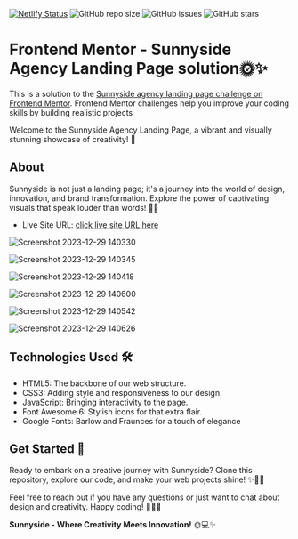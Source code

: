 [![Netlify Status](https://api.netlify.com/api/v1/badges/28714a57-821c-4394-af53-6528a21a8dd6/deploy-status)](https://app.netlify.com/sites/sunny-icecream/deploys)
![GitHub repo size](https://img.shields.io/github/repo-size/YawBoah/Sunnyside-Agency-Landing-Page)
![GitHub issues](https://img.shields.io/github/issues/YawBoah/Sunnyside-Agency-Landing-Page)
![GitHub stars](https://img.shields.io/github/stars/YawBoah/Sunnyside-Agency-Landing-Page)

# Frontend Mentor - Sunnyside Agency Landing Page solution🌞✨

This is a solution to the [Sunnyside agency landing page challenge on Frontend Mentor](https://www.frontendmentor.io/challenges/sunnyside-agency-landing-page-7yVs3B6ef). Frontend Mentor challenges help you improve your coding skills by building realistic projects

Welcome to the Sunnyside Agency Landing Page, a vibrant and visually stunning showcase of creativity! 🚀

## About
Sunnyside is not just a landing page; it's a journey into the world of design, innovation, and brand transformation. Explore the power of captivating visuals that speak louder than words! 💼🌈
- Live Site URL: [click live site URL here](https://sunny-icecream.netlify.app/)

![Screenshot 2023-12-29 140330](https://github.com/YawBoah/Sunnyside-Agency-Landing-Page/assets/126890146/93942758-c152-4ed4-af34-0411a9ce3afd)

![Screenshot 2023-12-29 140345](https://github.com/YawBoah/Sunnyside-Agency-Landing-Page/assets/126890146/c56a2433-aa51-48ad-9848-28f46dd3806f)

![Screenshot 2023-12-29 140418](https://github.com/YawBoah/Sunnyside-Agency-Landing-Page/assets/126890146/4931c1b9-d083-41cc-8805-2c3e881c00cb)

![Screenshot 2023-12-29 140600](https://github.com/YawBoah/Sunnyside-Agency-Landing-Page/assets/126890146/adc3a1b0-6b63-4f3d-ad37-9487bba2328d)

![Screenshot 2023-12-29 140542](https://github.com/YawBoah/Sunnyside-Agency-Landing-Page/assets/126890146/65e0c538-87f8-4161-815a-1756c46889df)

![Screenshot 2023-12-29 140626](https://github.com/YawBoah/Sunnyside-Agency-Landing-Page/assets/126890146/e8e6c409-b9a8-45ab-9730-e96d2e84d6fc)

## Technologies Used 🛠️
- HTML5: The backbone of our web structure.
- CSS3: Adding style and responsiveness to our design.
- JavaScript: Bringing interactivity to the page.
- Font Awesome 6: Stylish icons for that extra flair.
- Google Fonts: Barlow and Fraunces for a touch of elegance

## Get Started 🚀
Ready to embark on a creative journey with Sunnyside? Clone this repository, explore our code, and make your web projects shine! ✨👩‍💻

Feel free to reach out if you have any questions or just want to chat about design and creativity. Happy coding! 🌈🚀✨

**Sunnyside - Where Creativity Meets Innovation!** 🌞💻✨
